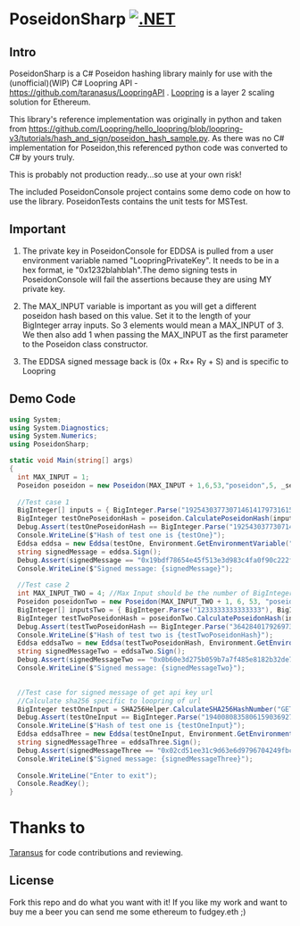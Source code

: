# PoseidonSharp [![.NET](https://github.com/fudgebucket27/PoseidonSharp/actions/workflows/dotnet.yml/badge.svg?branch=master)](https://github.com/fudgebucket27/PoseidonSharp/actions/workflows/dotnet.yml)
## Intro
PoseidonSharp is a C# Poseidon hashing library mainly for use with the (unofficial)(WIP) C# Loopring API - https://github.com/taranasus/LoopringAPI . [Loopring](https://loopring.io/#/) is a layer 2 scaling solution for Ethereum.

This library's reference implementation was originally in python and taken from https://github.com/Loopring/hello_loopring/blob/loopring-v3/tutorials/hash_and_sign/poseidon_hash_sample.py. As there was no C# implementation for Poseidon,this referenced python code was converted to C# by yours truly.

This is probably not production ready...so use at your own risk!

The included PoseidonConsole project contains some demo code on how to use the library. PoseidonTests contains the unit tests for MSTest.

## Important

1. The private key in PoseidonConsole for EDDSA is pulled from a user environment variable named "LoopringPrivateKey". It needs to be in a hex format, ie "0x1232blahblah".The demo signing tests in PoseidonConsole will fail the assertions because they are using MY private key.

2. The MAX_INPUT variable is important as you will get a different poseidon hash based on this value. Set it to the length of your BigInteger array inputs. So 3 elements would mean a MAX_INPUT of 3. We then also add 1 when passing the MAX_INPUT as the first parameter to the Poseidon class constructor.

3. The EDDSA signed message back is (0x + Rx+  Ry + S) and is specific to Loopring

## Demo Code
```csharp
using System;
using System.Diagnostics;
using System.Numerics;
using PoseidonSharp;

static void Main(string[] args)
{
  int MAX_INPUT = 1;
  Poseidon poseidon = new Poseidon(MAX_INPUT + 1,6,53,"poseidon",5, _securityTarget: 128); //Initiate new poseidon
  
  //Test case 1
  BigInteger[] inputs = { BigInteger.Parse("19254303773071461417973161554248988464997154230097311673556244912844777390355") };//Max Input should be the number of BigInteger inputs
  BigInteger testOnePoseidonHash = poseidon.CalculatePoseidonHash(inputs);
  Debug.Assert(testOnePoseidonHash == BigInteger.Parse("19254303773071461417973161554248988464997154230097311673556244912844777390355"), "Hash doesn't match expected hash!");
  Console.WriteLine($"Hash of test one is {testOne}");
  Eddsa eddsa = new Eddsa(testOne, Environment.GetEnvironmentVariable("LoopringPrivateKey", EnvironmentVariableTarget.User)); //Put in the calculated poseidon hash in order to Sign
  string signedMessage = eddsa.Sign();
  Debug.Assert(signedMessage == "0x19bdf78654e45f513e3d983c4fa0f90c222ffb37ff1772d6955961f8f414d8f32945dea53a2d12bdcab3a5facaa695503e73608ed75988bfe0df9ae8413bab022e070e3025a288e70f6305e9c44f51480ddc712d8be59870ad0acfdcce9aaa05", "Signed message doesn't match expected signed message");
  Console.WriteLine($"Signed message: {signedMessage}");
  
  //Test case 2
  int MAX_INPUT_TWO = 4; //Max Input should be the number of BigInteger inputs
  Poseidon poseidonTwo = new Poseidon(MAX_INPUT_TWO + 1, 6, 53, "poseidon", 5, _securityTarget: 128);
  BigInteger[] inputsTwo = { BigInteger.Parse("1233333333333333"), BigInteger.Parse("9400000000000000000000000000"), BigInteger.Parse("1223123"), BigInteger.Parse("544343434343434343") };
  BigInteger testTwoPoseidonHash = poseidonTwo.CalculatePoseidonHash(inputsTwo);
  Debug.Assert(testTwoPoseidonHash == BigInteger.Parse("3642840179269730552612336878249257609263354431767353053799083195998559566113"), "Hash doesn't match expected hash!");
  Console.WriteLine($"Hash of test two is {testTwoPoseidonHash}");
  Eddsa eddsaTwo = new Eddsa(testTwoPoseidonHash, Environment.GetEnvironmentVariable("LoopringPrivateKey", EnvironmentVariableTarget.User)); //Put in the calculated poseidon hash in order to Sign
  string signedMessageTwo = eddsaTwo.Sign();
  Debug.Assert(signedMessageTwo == "0x0b60e3d275b059b7a7f485e8182b32de7d842090b828e0471aad2fee4ad1f58c246cb6d8b538fe9929993b44a86ea90f50bdd346db600c193e1a8c62340a6d871f5aa69ca257feea363ab9b55ca52372f1fcd404964f27c3bae07e5d8f46d53a", "Signed message doesn't match expected signed message");
  Console.WriteLine($"Signed message: {signedMessageTwo}");

  
  //Test case for signed message of get api key url
  //Calculate sha256 specific to loopring of url
  BigInteger testOneInput = SHA256Helper.CalculateSHA256HashNumber("GET&https%3A%2F%2Fuat3.loopring.io%2Fapi%2Fv3%2FapiKey&accountId%3D11087");
  Debug.Assert(testOneInput == BigInteger.Parse("19400808358061590369279192378878962429412529891699423035130831734199348072763"), "Hash doesn't match expected hash!");
  Console.WriteLine($"Hash of test one is {testOneInput}");
  Eddsa eddsaThree = new Eddsa(testOneInput, Environment.GetEnvironmentVariable("LoopringPrivateKey", EnvironmentVariableTarget.User)); //Put in the calculated poseidon hash in order to Sign
  string signedMessageThree = eddsaThree.Sign();
  Debug.Assert(signedMessageThree == "0x02cd51ee31c9d63e6d9796704249fbccaba8fd287e4c7d412bc4d6d88801bb0a067de03f99a1a1194a098522e686a1940024946535d45cbbd02b3bb38722d9f02fa6e5be861a24168738837e7b7f38e4379b26a54a60673afde303e75f47b769", "Signed message doesn't match expected signed message");
  Console.WriteLine($"Signed message: {signedMessageThree}");
  
  Console.WriteLine("Enter to exit");
  Console.ReadKey();
}
```

# Thanks to
[Taransus](https://github.com/taranasus) for code contributions and reviewing.

## License
Fork this repo and do what you want with it! If you like my work and want to buy me a beer you can send me some ethereum to fudgey.eth ;)
